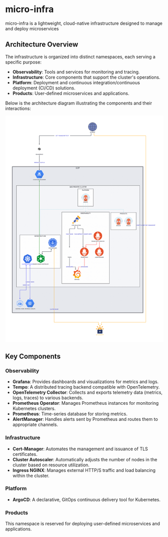 # micro-infra

micro-infra is a lightweight, cloud-native infrastructure designed to manage and deploy microservices 

## Architecture Overview

The infrastructure is organized into distinct namespaces, each serving a specific purpose:

- **Observability**: Tools and services for monitoring and tracing.
- **Infrastructure**: Core components that support the cluster's operations.
- **Platform**: Deployment and continuous integration/continuous deployment (CI/CD) solutions.
- **Products**: User-defined microservices and applications.

Below is the architecture diagram illustrating the components and their interactions:

![Micro-Infra Architecture](./docs/arch_v1.svg)

## Key Components

### Observability

- **Grafana**: Provides dashboards and visualizations for metrics and logs.
- **Tempo**: A distributed tracing backend compatible with OpenTelemetry.
- **OpenTelemetry Collector**: Collects and exports telemetry data (metrics, logs, traces) to various backends.
- **Prometheus Operator**: Manages Prometheus instances for monitoring Kubernetes clusters.
- **Prometheus**: Time-series database for storing metrics.
- **AlertManager**: Handles alerts sent by Prometheus and routes them to appropriate channels.

### Infrastructure

- **Cert-Manager**: Automates the management and issuance of TLS certificates.
- **Cluster Autoscaler**: Automatically adjusts the number of nodes in the cluster based on resource utilization.
- **Ingress NGINX**: Manages external HTTP/S traffic and load balancing within the cluster.

### Platform

- **ArgoCD**: A declarative, GitOps continuous delivery tool for Kubernetes.

### Products

This namespace is reserved for deploying user-defined microservices and applications.

